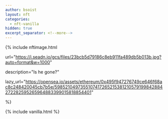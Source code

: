 ```yaml
---
author: bsoist
layout: nft
categories:
  - nft-vanilla
hidden: true
excerpt_separator: <!--more-->
---
```

{% include nftimage.html 

url="https://i.seadn.io/gcs/files/23bcb5d79186c8eb911fa489db5b013b.jpg?auto=format&w=1000"

description="Is he gone?"

lazy_url="https://opensea.io/assets/ethereum/0x495f947276749ce646f68ac8c248420045cb7b5e/5985210497355107417265215381210579199842884272282595265964883399015818854401"

%}


<!--more-->
{% include vanilla.html %}
